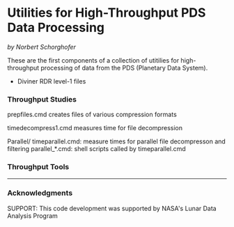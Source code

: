 Utilities for High-Throughput PDS Data Processing
=================================================

*by Norbert Schorghofer*


These are the first components of a collection of utitilies for high-throughput processing of data from the PDS (Planetary Data System).
* Diviner RDR level-1 files




### Throughput Studies

prepfiles.cmd
    creates files of various compression formats

timedecompress1.cmd
	measures time for file decompression

Parallel/
	timeparallel.cmd: measure times for parallel file decompresson and filtering
	parallel_*.cmd: shell scripts called by timeparallel.cmd


### Throughput Tools


---

### Acknowledgments

SUPPORT: This code development was supported by NASA's Lunar Data Analysis Program

